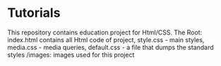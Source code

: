 # Tutorials
This repository contains education project for Html/CSS.
The Root: index.html contains all Html code of project, style.css - main styles, media.css - media queries, default.css - a file that dumps the standard styles
/images: images used for this project
